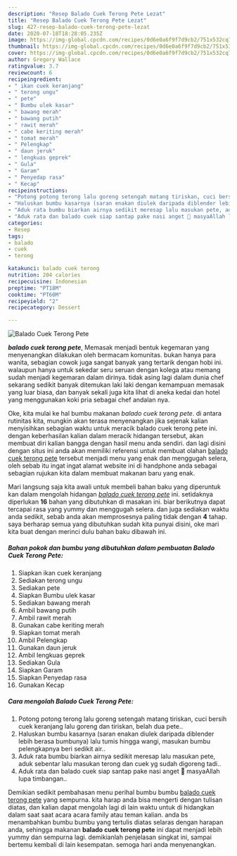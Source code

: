 ```yaml
---
description: "Resep Balado Cuek Terong Pete Lezat"
title: "Resep Balado Cuek Terong Pete Lezat"
slug: 427-resep-balado-cuek-terong-pete-lezat
date: 2020-07-18T18:28:05.235Z
image: https://img-global.cpcdn.com/recipes/0d6e0a6f9f7d9cb2/751x532cq70/balado-cuek-terong-pete-foto-resep-utama.jpg
thumbnail: https://img-global.cpcdn.com/recipes/0d6e0a6f9f7d9cb2/751x532cq70/balado-cuek-terong-pete-foto-resep-utama.jpg
cover: https://img-global.cpcdn.com/recipes/0d6e0a6f9f7d9cb2/751x532cq70/balado-cuek-terong-pete-foto-resep-utama.jpg
author: Gregory Wallace
ratingvalue: 3.7
reviewcount: 6
recipeingredient:
- " ikan cuek keranjang"
- " terong ungu"
- " pete"
- " Bumbu ulek kasar"
- " bawang merah"
- " bawang putih"
- " rawit merah"
- " cabe keriting merah"
- " tomat merah"
- " Pelengkap"
- " daun jeruk"
- " lengkuas geprek"
- " Gula"
- " Garam"
- " Penyedap rasa"
- " Kecap"
recipeinstructions:
- "Potong potong terong lalu goreng setengah matang tiriskan, cuci bersih cuek keranjang lalu goreng dan tiriskan, belah dua pete.."
- "Haluskan bumbu kasarnya (saran enakan diulek daripada diblender lebih berasa bumbunya) lalu tumis hingga wangi, masukan bumbu pelengkapnya beri sedikit air.."
- "Aduk rata bumbu biarkan airnya sedikit meresap lalu masukan pete, aduk sebentar lalu masukan terong dan cuek yg sudah digoreng tadi.."
- "Aduk rata dan balado cuek siap santap pake nasi anget 🤤 masyaAllah lupa timbangan.."
categories:
- Resep
tags:
- balado
- cuek
- terong

katakunci: balado cuek terong 
nutrition: 204 calories
recipecuisine: Indonesian
preptime: "PT18M"
cooktime: "PT60M"
recipeyield: "2"
recipecategory: Dessert

---
```



![Balado Cuek Terong Pete](https://img-global.cpcdn.com/recipes/0d6e0a6f9f7d9cb2/751x532cq70/balado-cuek-terong-pete-foto-resep-utama.jpg)

<b><i>balado cuek terong pete</i></b>, Memasak menjadi bentuk kegemaran yang menyenangkan dilakukan oleh bermacam komunitas. bukan hanya para wanita, sebagian cowok juga sangat banyak yang tertarik dengan hobi ini. walaupun hanya untuk sekedar seru seruan dengan kolega atau memang sudah menjadi kegemaran dalam dirinya. tidak asing lagi dalam dunia chef sekarang sedikit banyak ditemukan laki laki dengan kemampuan memasak yang luar biasa, dan banyak sekali juga kita lihat di aneka kedai dan hotel yang menggunakan koki pria sebagai chef andalan nya.

Oke, kita mulai ke hal bumbu makanan <i>balado cuek terong pete</i>. di antara rutinitas kita, mungkin akan terasa menyenangkan jika sejenak kalian menyisihkan sebagian waktu untuk meracik balado cuek terong pete ini. dengan keberhasilan kalian dalam meracik hidangan tersebut, akan membuat diri kalian bangga dengan hasil menu anda sendiri. dan lagi disini dengan situs ini anda akan memiliki referensi untuk membuat olahan <u>balado cuek terong pete</u> tersebut menjadi menu yang enak dan menggugah selera, oleh sebab itu ingat ingat alamat website ini di handphone anda sebagai sebagian rujukan kita dalam membuat makanan baru yang enak.




Mari langsung saja kita awali untuk membeli bahan baku yang diperuntuk kan dalam mengolah hidangan <u><i>balado cuek terong pete</i></u> ini. setidaknya diperlukan <b>16</b> bahan yang dibutuhkan di masakan ini. biar berikutnya dapat tercapai rasa yang yummy dan menggugah selera. dan juga sediakan waktu anda sedikit, sebab anda akan memprosesnya paling tidak dengan <b>4</b> tahap. saya berharap semua yang dibutuhkan sudah kita punyai disini, oke mari kita buat dengan merinci dulu bahan baku dibawah ini.

<!--inarticleads1-->

##### Bahan pokok dan bumbu yang dibutuhkan dalam pembuatan Balado Cuek Terong Pete:

1. Siapkan  ikan cuek keranjang
1. Sediakan  terong ungu
1. Sediakan  pete
1. Siapkan  Bumbu ulek kasar
1. Sediakan  bawang merah
1. Ambil  bawang putih
1. Ambil  rawit merah
1. Gunakan  cabe keriting merah
1. Siapkan  tomat merah
1. Ambil  Pelengkap
1. Gunakan  daun jeruk
1. Ambil  lengkuas geprek
1. Sediakan  Gula
1. Siapkan  Garam
1. Siapkan  Penyedap rasa
1. Gunakan  Kecap




<!--inarticleads2-->

##### Cara mengolah Balado Cuek Terong Pete:

1. Potong potong terong lalu goreng setengah matang tiriskan, cuci bersih cuek keranjang lalu goreng dan tiriskan, belah dua pete..
1. Haluskan bumbu kasarnya (saran enakan diulek daripada diblender lebih berasa bumbunya) lalu tumis hingga wangi, masukan bumbu pelengkapnya beri sedikit air..
1. Aduk rata bumbu biarkan airnya sedikit meresap lalu masukan pete, aduk sebentar lalu masukan terong dan cuek yg sudah digoreng tadi..
1. Aduk rata dan balado cuek siap santap pake nasi anget 🤤 masyaAllah lupa timbangan..




Demikian sedikit pembahasan menu perihal bumbu bumbu <u>balado cuek terong pete</u> yang sempurna. kita harap anda bisa mengerti dengan tulisan diatas, dan kalian dapat mengolah lagi di lain waktu untuk di hidangkan dalam saat saat acara acara family atau teman kalian. anda bs menambahkan bumbu bumbu yang tertulis diatas selaras dengan harapan anda, sehingga makanan <b>balado cuek terong pete</b> ini dapat menjadi lebih yummy dan sempurna lagi. demikianlah penjelasan singkat ini, sampai bertemu kembali di lain kesempatan. semoga hari anda menyenangkan.
